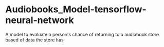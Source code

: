 # Audiobooks_Model-tensorflow-neural-network
A model to evaluate  a person's chance of returning to a audiobook store based of data the store has
